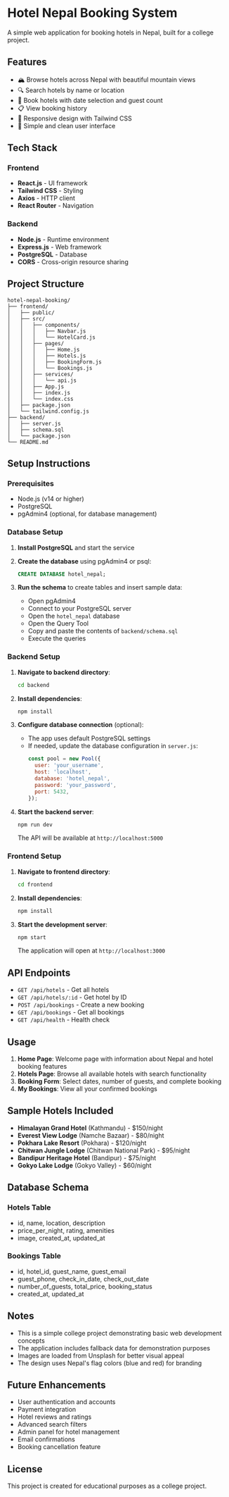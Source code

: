 # Hotel Nepal Booking System

A simple web application for booking hotels in Nepal, built for a college project.

## Features

- 🏔️ Browse hotels across Nepal with beautiful mountain views
- 🔍 Search hotels by name or location
- 📅 Book hotels with date selection and guest count
- 📋 View booking history
- 📱 Responsive design with Tailwind CSS
- 🚀 Simple and clean user interface

## Tech Stack

### Frontend
- **React.js** - UI framework
- **Tailwind CSS** - Styling
- **Axios** - HTTP client
- **React Router** - Navigation

### Backend
- **Node.js** - Runtime environment
- **Express.js** - Web framework
- **PostgreSQL** - Database
- **CORS** - Cross-origin resource sharing

## Project Structure

```
hotel-nepal-booking/
├── frontend/
│   ├── public/
│   ├── src/
│   │   ├── components/
│   │   │   ├── Navbar.js
│   │   │   └── HotelCard.js
│   │   ├── pages/
│   │   │   ├── Home.js
│   │   │   ├── Hotels.js
│   │   │   ├── BookingForm.js
│   │   │   └── Bookings.js
│   │   ├── services/
│   │   │   └── api.js
│   │   ├── App.js
│   │   ├── index.js
│   │   └── index.css
│   ├── package.json
│   └── tailwind.config.js
├── backend/
│   ├── server.js
│   ├── schema.sql
│   └── package.json
└── README.md
```

## Setup Instructions

### Prerequisites
- Node.js (v14 or higher)
- PostgreSQL
- pgAdmin4 (optional, for database management)

### Database Setup

1. **Install PostgreSQL** and start the service

2. **Create the database** using pgAdmin4 or psql:
   ```sql
   CREATE DATABASE hotel_nepal;
   ```

3. **Run the schema** to create tables and insert sample data:
   - Open pgAdmin4
   - Connect to your PostgreSQL server
   - Open the `hotel_nepal` database
   - Open the Query Tool
   - Copy and paste the contents of `backend/schema.sql`
   - Execute the queries

### Backend Setup

1. **Navigate to backend directory**:
   ```bash
   cd backend
   ```

2. **Install dependencies**:
   ```bash
   npm install
   ```

3. **Configure database connection** (optional):
   - The app uses default PostgreSQL settings
   - If needed, update the database configuration in `server.js`:
     ```javascript
     const pool = new Pool({
       user: 'your_username',
       host: 'localhost',
       database: 'hotel_nepal',
       password: 'your_password',
       port: 5432,
     });
     ```

4. **Start the backend server**:
   ```bash
   npm run dev
   ```

   The API will be available at `http://localhost:5000`

### Frontend Setup

1. **Navigate to frontend directory**:
   ```bash
   cd frontend
   ```

2. **Install dependencies**:
   ```bash
   npm install
   ```

3. **Start the development server**:
   ```bash
   npm start
   ```

   The application will open at `http://localhost:3000`

## API Endpoints

- `GET /api/hotels` - Get all hotels
- `GET /api/hotels/:id` - Get hotel by ID
- `POST /api/bookings` - Create a new booking
- `GET /api/bookings` - Get all bookings
- `GET /api/health` - Health check

## Usage

1. **Home Page**: Welcome page with information about Nepal and hotel booking features
2. **Hotels Page**: Browse all available hotels with search functionality
3. **Booking Form**: Select dates, number of guests, and complete booking
4. **My Bookings**: View all your confirmed bookings

## Sample Hotels Included

- **Himalayan Grand Hotel** (Kathmandu) - $150/night
- **Everest View Lodge** (Namche Bazaar) - $80/night
- **Pokhara Lake Resort** (Pokhara) - $120/night
- **Chitwan Jungle Lodge** (Chitwan National Park) - $95/night
- **Bandipur Heritage Hotel** (Bandipur) - $75/night
- **Gokyo Lake Lodge** (Gokyo Valley) - $60/night

## Database Schema

### Hotels Table
- id, name, location, description
- price_per_night, rating, amenities
- image, created_at, updated_at

### Bookings Table
- id, hotel_id, guest_name, guest_email
- guest_phone, check_in_date, check_out_date
- number_of_guests, total_price, booking_status
- created_at, updated_at

## Notes

- This is a simple college project demonstrating basic web development concepts
- The application includes fallback data for demonstration purposes
- Images are loaded from Unsplash for better visual appeal
- The design uses Nepal's flag colors (blue and red) for branding

## Future Enhancements

- User authentication and accounts
- Payment integration
- Hotel reviews and ratings
- Advanced search filters
- Admin panel for hotel management
- Email confirmations
- Booking cancellation feature

## License

This project is created for educational purposes as a college project.
